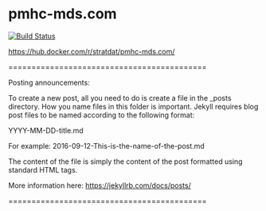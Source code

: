 # pmhc-mds.com

[![Build Status](https://travis-ci.com/strategicdata/pmhc-mds.com.svg?token=zbJzA9VZExWD2mqjyqTB&branch=master)](https://travis-ci.com/strategicdata/pmhc-mds.com)


https://hub.docker.com/r/stratdat/pmhc-mds.com/

===========================================

Posting announcements:

To create a new post, all you need to do is create a file in the _posts directory. How you name files in this folder is important. Jekyll requires blog post files to be named according to the following format:

YYYY-MM-DD-title.md

For example: 2016-09-12-This-is-the-name-of-the-post.md

The content of the file is simply the content of the post formatted using standard HTML tags.

More information here:
https://jekyllrb.com/docs/posts/

===========================================